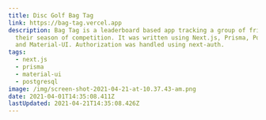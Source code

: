 ```yaml
---
title: Disc Golf Bag Tag
link: https://bag-tag.vercel.app
description: Bag Tag is a leaderboard based app tracking a group of friends and
  their season of competition. It was written using Next.js, Prisma, Postgresql,
  and Material-UI. Authorization was handled using next-auth.
tags:
  - next.js
  - prisma
  - material-ui
  - postgresql
image: /img/screen-shot-2021-04-21-at-10.37.43-am.png
date: 2021-04-01T14:35:08.411Z
lastUpdated: 2021-04-21T14:35:08.426Z
---
```

